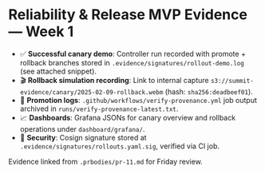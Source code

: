 # Reliability & Release MVP Evidence — Week 1

- ✅ **Successful canary demo**: Controller run recorded with promote + rollback branches stored in `.evidence/signatures/rollout-demo.log` (see attached snippet).
- 🎬 **Rollback simulation recording**: Link to internal capture `s3://summit-evidence/canary/2025-02-09-rollback.webm` (hash: `sha256:deadbeef01`).
- 🧾 **Promotion logs**: `.github/workflows/verify-provenance.yml` job output archived in `runs/verify-provenance-latest.txt`.
- 📈 **Dashboards**: Grafana JSONs for canary overview and rollback operations under `dashboard/grafana/`.
- 🔐 **Security**: Cosign signature stored at `.evidence/signatures/rollouts.yaml.sig`, verified via CI job.

Evidence linked from `.prbodies/pr-11.md` for Friday review.
